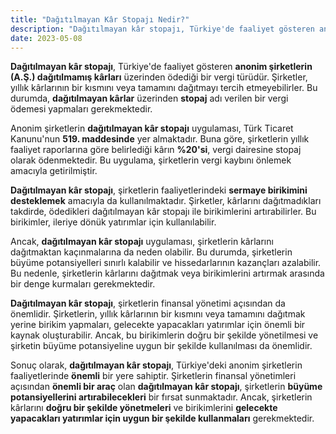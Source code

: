 ```yaml
---
title: "Dağıtılmayan Kâr Stopajı Nedir?"
description: "Dağıtılmayan kâr stopajı, Türkiye'de faaliyet gösteren anonim şirketlerin (A.Ş.) dağıtılmamış kârları üzerinden ödediği bir vergi türüdür"
date: 2023-05-08
---
```


**Dağıtılmayan kâr stopajı**, Türkiye'de faaliyet gösteren **anonim şirketlerin (A.Ş.) dağıtılmamış kârları** üzerinden
ödediği bir vergi türüdür. Şirketler, yıllık kârlarının bir kısmını veya tamamını dağıtmayı tercih etmeyebilirler. Bu
durumda, **dağıtılmayan kârlar** üzerinden **stopaj** adı verilen bir vergi ödemesi yapmaları gerekmektedir.

Anonim şirketlerin **dağıtılmayan kâr stopajı** uygulaması, Türk Ticaret Kanunu'nun **519. maddesinde** yer almaktadır.
Buna göre, şirketlerin yıllık faaliyet raporlarına göre belirlediği kârın **%20'si**, vergi dairesine stopaj olarak
ödenmektedir. Bu uygulama, şirketlerin vergi kaybını önlemek amacıyla getirilmiştir.

**Dağıtılmayan kâr stopajı**, şirketlerin faaliyetlerindeki **sermaye birikimini desteklemek** amacıyla da
kullanılmaktadır. Şirketler, kârlarını dağıtmadıkları takdirde, ödedikleri dağıtılmayan kâr stopajı ile birikimlerini
artırabilirler. Bu birikimler, ileriye dönük yatırımlar için kullanılabilir.

Ancak, **dağıtılmayan kâr stopajı** uygulaması, şirketlerin kârlarını dağıtmaktan kaçınmalarına da neden olabilir. Bu
durumda, şirketlerin büyüme potansiyelleri sınırlı kalabilir ve hissedarlarının kazançları azalabilir. Bu nedenle,
şirketlerin kârlarını dağıtmak veya birikimlerini artırmak arasında bir denge kurmaları gerekmektedir.

**Dağıtılmayan kâr stopajı**, şirketlerin finansal yönetimi açısından da önemlidir. Şirketlerin, yıllık kârlarının bir
kısmını veya tamamını dağıtmak yerine birikim yapmaları, gelecekte yapacakları yatırımlar için önemli bir kaynak
oluşturabilir. Ancak, bu birikimlerin doğru bir şekilde yönetilmesi ve şirketin büyüme potansiyeline uygun bir şekilde
kullanılması da önemlidir.

Sonuç olarak, **dağıtılmayan kâr stopajı**, Türkiye'deki anonim şirketlerin faaliyetlerinde **önemli** bir yere
sahiptir. Şirketlerin finansal yönetimleri açısından **önemli bir araç** olan **dağıtılmayan kâr stopajı**, şirketlerin
**büyüme potansiyellerini artırabilecekleri** bir fırsat sunmaktadır. Ancak, şirketlerin kârlarını **doğru bir şekilde
yönetmeleri** ve birikimlerini **gelecekte yapacakları yatırımlar için uygun bir şekilde kullanmaları** gerekmektedir.
